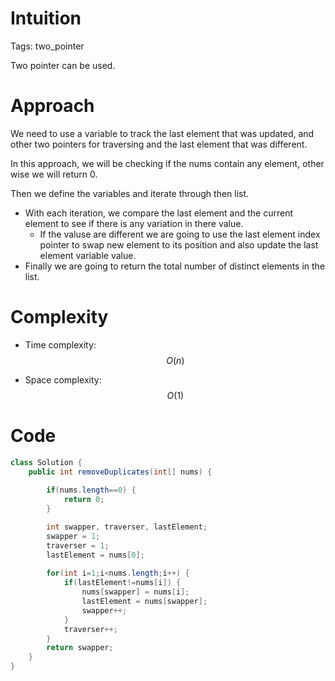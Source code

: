 # Intuition
Tags: two_pointer
<!-- Describe your first thoughts on how to solve this problem. -->
Two pointer can be used.
# Approach
<!-- Describe your approach to solving the problem. -->
We need to use a variable to track the last element that was updated, and other two pointers for traversing and the last element that was different.

In this approach, we will be checking if the nums contain any element, other wise we will return 0.

Then we define the variables and iterate through then list.
- With each iteration, we compare the last element and the current element to see if there is any variation in there value.
    - If the valuse are different we are going to use the last element index pointer to swap new element to its position and also update the last element variable value.
- Finally we are going to return the total number of distinct elements in the list.   
# Complexity
- Time complexity: $$O(n)$$
<!-- Add your time complexity here, e.g. $$O(n)$$ -->

- Space complexity: $$O(1)$$
<!-- Add your space complexity here, e.g. $$O(n)$$ -->

# Code
```java []
class Solution {
    public int removeDuplicates(int[] nums) {
        
        if(nums.length==0) {
            return 0;
        }

        int swapper, traverser, lastElement;
        swapper = 1;
        traverser = 1;
        lastElement = nums[0];
        
        for(int i=1;i<nums.length;i++) {
            if(lastElement!=nums[i]) {
                nums[swapper] = nums[i];
                lastElement = nums[swapper];
                swapper++;
            }
            traverser++;
        }
        return swapper;
    }
}
```
